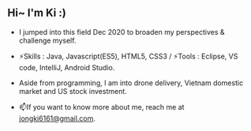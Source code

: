 ## Hi~ I'm Ki :)

- I jumped into this field Dec 2020 to broaden my perspectives & challenge myself.  
- ⚡Skills : Java, Javascript(ES5), HTML5, CSS3 / ⚡Tools : Eclipse, VS code, IntelliJ, Android Studio.  


- Aside from programming, I am into drone delivery, Vietnam domestic market and US stock investment.  
- 📫If you want to know more about me, reach me at jongki6161@gmail.com.  

